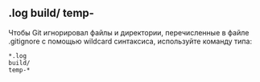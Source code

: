 ## **.log build/ temp-**

Чтобы Git игнорировал файлы и директории, перечисленные в файле .gitignore с помощью wildcard синтаксиса, используйте команду типа:

```
*.log
build/
temp-*
```